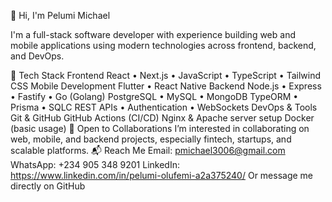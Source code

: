 👋 Hi, I'm Pelumi Michael

I'm a full-stack software developer with experience building web and mobile applications using modern technologies across frontend, backend, and DevOps.

🔧 Tech Stack
Frontend
React • Next.js • JavaScript • TypeScript • Tailwind CSS
Mobile Development
Flutter • React Native
Backend
Node.js • Express • Fastify • Go (Golang)
PostgreSQL • MySQL • MongoDB
TypeORM • Prisma • SQLC
REST APIs • Authentication • WebSockets
DevOps & Tools
Git & GitHub
GitHub Actions (CI/CD)
Nginx & Apache server setup
Docker (basic usage)
🤝 Open to Collaborations
I’m interested in collaborating on web, mobile, and backend projects, especially fintech, startups, and scalable platforms.
📬 Reach Me
Email: pmichael3006@gmail.com
WhatsApp: +234 905 348 9201
LinkedIn: https://www.linkedin.com/in/pelumi-olufemi-a2a375240/
Or message me directly on GitHub

<!---
PeluMike/PeluMike is a ✨ special ✨ repository because its `README.md` (this file) appears on your GitHub profile.
You can click the Preview link to take a look at your changes.
--->
